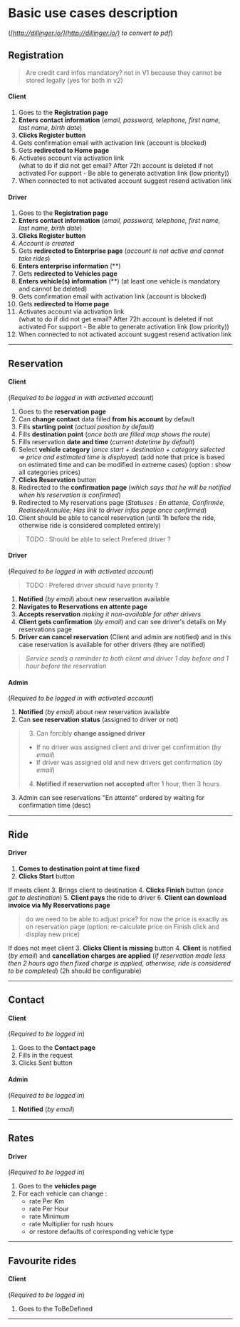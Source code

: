 # Basic use cases description #
(*[http://dillinger.io/](http://dillinger.io/) to convert to pdf*)

## Registration ##
>Are credit card infos mandatory? not in V1 because they cannot be stored legally (yes for both in v2)
#### Client ####
1. Goes to the **Registration page**
2. **Enters contact information** 
(*email, password, telephone, first name, last name, birth date*)
3. **Clicks Register button**
4. Gets confirmation email with activation link (account is blocked) 
5. Gets **redirected to Home page**
6. Activates account via activation link  
(what to do if did not get email?
After 72h account is deleted if not activated
For support - Be able to generate activation link (low priority))
7. When connected to not activated account suggest resend activation link

#### Driver ####
1. Goes to the **Registration page**
2. **Enters contact information** (*email, password, telephone, first name, last name, birth date*)
3. **Clicks Register button** 
4. *Account is created*
5. Gets **redirected to Enterprise page** (*account is not active and cannot take rides*)
6. **Enters enterprise information** (**)
7. Gets **redirected to Vehicles page**
8. **Enters vehicle(s) information** (**) (at least one vehicle is mandatory and cannot be deleted)
9. Gets confirmation email with activation link (account is blocked)
10. Gets **redirected to Home page**
11. Activates account via activation link  
(what to do if did not get email?
After 72h account is deleted if not activated
For support - Be able to generate activation link (low priority))
12. When connected to not activated account suggest resend activation link

---

## Reservation ##
#### Client #### 
(*Required to be logged in with activated account*)
1. Goes to the **reservation page**
2. Can **change contact** data filled **from his account** by default
3. Fills **starting point** (*actual position by default*)
4. Fills **destination point** (*once both are filled map shows the route*)
5. Fills reservation **date and time** (*current datetime by default*)
6. Select **vehicle category** (*once start + destination + category selected => price and estimated time is displayed*)
(add note that price is based on estimated time and can be modified in extreme cases)
(option : show all categories prices)
7. **Clicks Reservation** button
8. Redirected to the **confirmation page** (*which says that he will be notified when his reservation is confirmed*)
9. Redirected to My reservations page (*Statuses : En attente, Confirmée, Realisée/Annulée; Has link to driver infos page once confirmed*)
10. Client should be able to cancel reservation (until 1h before the ride, otherwise ride is considered completed entirely)
> TODO : Should be able to select Prefered driver ?

#### Driver ####
(*Required to be logged in with activated account*)
> TODO : Prefered driver should have priority ?
1. **Notified** (*by email*) about new reservation available
2. **Navigates to Reservations en attente page**
3. **Accepts reservation** *making it non-available for other drivers*
4. **Client gets confirmation** (*by email*) and can see driver's details on My reservations page
5. **Driver can cancel reservation** (Client and admin are notified) and in this case reservation is available for other drivers (they are notified)

>*Service sends a reminder to both client and driver 1 day before and 1 hour before the reservation*

#### Admin ####
(*Required to be logged in with activated account*)
1. **Notified** (*by email*) about new reservation available
2. Can **see reservation status** (assigned to driver or not)
>3. Can forcibly **change assigned driver**
>	* If no driver was assigned client and driver get confirmation (*by email*)
>	* If driver was assigned old and new drivers get confirmation (*by email*)
>4. **Notified if reservation not accepted** after 1 hour, then 3 hours
3. Admin can see reservations "En attente" ordered by waiting for confirmation time (desc) 

---

## Ride ##
#### Driver ####
1. **Comes to destination point at time fixed**
2. **Clicks Start** button

If meets client
3. Brings client to destination
4. **Clicks Finish** button (*once got to destination*)
5. **Client pays** the ride to driver 
6. **Client can download invoice via My Reservations page**
>do we need to be able to adjust price? for now the price is exactly as on reservation page
(option: re-calculate price on Finish click and display new price)

If does not meet client
3. **Clicks Client is missing** button
4. **Client** is notified (*by email*) and **cancellation charges are applied**
(*if reservation made less then 2 hours ago then fixed charge is applied, otherwise, ride is considered to be completed*)
(2h should be configurable)

---

## Contact ##
#### Client ####
(*Required to be logged in*)
1. Goes to the **Contact page**
2. Fills in the request
3. Clicks Sent button

#### Admin ####
(*Required to be logged in*)
1. **Notified** (*by email*)

---

## Rates ##
#### Driver ####
(*Required to be logged in*)
1. Goes to the **vehicles page**
2. For each vehicle can change : 
	+ rate Per Km
	+	rate Per Hour
	+	rate Minimum
	+	rate Multiplier for rush hours
	+ or restore defaults of corresponding vehicle type

---

## Favourite rides ##
#### Client ####
(*Required to be logged in*)
1. Goes to the ToBeDefined

---
